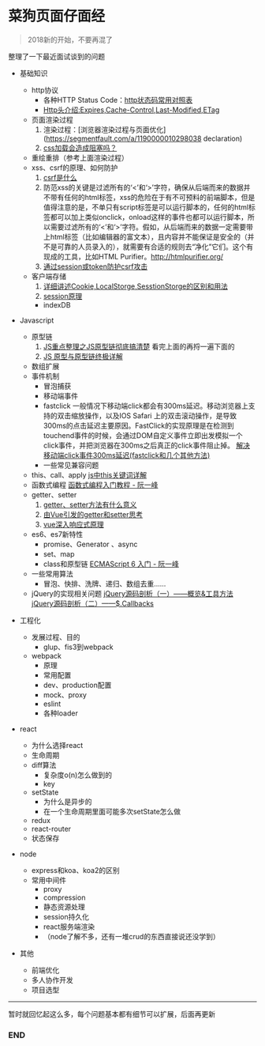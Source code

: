 # 菜狗页面仔面经
>  2018新的开始，不要再混了

整理了一下最近面试谈到的问题

+ 基础知识
	+ http协议
		+ 各种HTTP Status Code：[http状态码常用对照表](http://tool.oschina.net/commons?type=5)
		+ [Http头介绍:Expires,Cache-Control,Last-Modified,ETag](http://www.51testing.com/html/28/116228-238337.html)
	+ 页面渲染过程
		1. 渲染过程：[浏览器渲染过程与页面优化](https://segmentfault.com/a/1190000010298038  declaration)
		2. [css加载会造成阻塞吗？](https://www.cnblogs.com/chenjg/p/7126822.html)
	+ 重绘重排（参考上面渲染过程）
	+ xss、csrf的原理、如何防护
		1. [csrf是什么](https://zhuanlan.zhihu.com/p/22521378)
		2. 防范xss的关键是过滤所有的‘<’和‘>’字符，确保从后端而来的数据并不带有任何的html标签，xss的危险在于有不可预料的前端脚本，但是值得注意的是，不单只有script标签是可以运行脚本的，任何的html标签都可以加上类似onclick，onload这样的事件也都可以运行脚本，所以需要过滤所有的‘<’和‘>’字符。假如，从后端而来的数据一定需要带上html标签（比如编辑器的富文本），且内容并不能保证是安全的（并不是可靠的人员录入的），就需要有合适的规则去“净化”它们。这个有现成的工具，比如HTML Purifier。http://htmlpurifier.org/
		3. [通过session或token防护csrf攻击](https://www.zhihu.com/question/21385375/answer/20850443)
	+ 客户端存储
		1. [详细讲述Cookie,LocalStorge,SesstionStorge的区别和用法](https://segmentfault.com/a/1190000007506189)
		2. [session原理](https://segmentfault.com/a/1190000004627894)
		+ indexDB

+ Javascript
    + 原型链
		1. [JS重点整理之JS原型链彻底搞清楚](https://zhuanlan.zhihu.com/p/22787302)
		看完上面的再捋一遍下面的
		2. [JS 原型与原型链终极详解](https://www.jianshu.com/p/dee9f8b14771)
	+ 数组扩展
	+ 事件机制
		+ 冒泡捕获
		+ 移动端事件
		+ fastclick
			一般情况下移动端click都会有300ms延迟。移动浏览器上支持的双击缩放操作，以及IOS Safari 上的双击滚动操作，是导致300ms的点击延迟主要原因。FastClick的实现原理是在检测到touchend事件的时候，会通过DOM自定义事件立即出发模拟一个click事件，并把浏览器在300ms之后真正的click事件阻止掉。
			[解决移动端click事件300ms延迟(fastclick和几个其他方法)](https://www.jianshu.com/p/16d3e4f9b2a9)
		+ 一些常见兼容问题
	+ this、call、apply
		[js中this关键词详解](https://segmentfault.com/a/1190000003046071)
	+ 函数式编程
		[函数式编程入门教程 - 阮一峰](http://www.ruanyifeng.com/blog/2017/02/fp-tutorial.html)
	+ getter、setter
		1. [getter、setter方法有什么意义](https://www.zhihu.com/question/21401198)
		2. [由Vue引发的getter和setter思考](https://www.cnblogs.com/chinajins/p/5996835.html) 
		3.  [vue深入响应式原理](https://cn.vuejs.org/v2/guide/reactivity.html)
	+ es6、es7新特性
		+ promise、Generator 、async
		+ set、map
		+ class和原型链
		[ECMAScript 6 入门 - 阮一峰](https://github.com/ruanyf/es6tutorial)
	+ 一些常用算法
		+ 冒泡、快排、洗牌、递归、数组去重……
	+ jQuery的实现相关问题
		[jQuery源码剖析（一）——概览&工具方法](https://www.w3ctech.com/topic/256)
		[jQuery源码剖析（二）——$.Callbacks](https://www.w3ctech.com/topic/257)

+ 工程化
	+ 发展过程、目的
		+ glup、fis3到webpack
	+ webpack
		+ 原理
		+ 常用配置
		+ dev、production配置
		+ mock、proxy
		+ eslint
		+ 各种loader
		
+ react
	+ 为什么选择react
	+ 生命周期
	+ diff算法
		+ 复杂度o(n)怎么做到的
		+ key
	+ setState
		+ 为什么是异步的
		+ 在一个生命周期里面可能多次setState怎么做
	+ redux
	+ react-router
	+ 状态保存

+ node
	+ express和koa、koa2的区别
	+ 常用中间件
		+ proxy
		+ compression
		+ 静态资源处理
		+ session持久化
		+ react服务端渲染
		+ （node了解不多，还有一堆crud的东西直接说还没学到）

+ 其他
	+ 前端优化
	+ 多人协作开发
	+ 项目选型
	
------
暂时就回忆起这么多，每个问题基本都有细节可以扩展，后面再更新

### END
